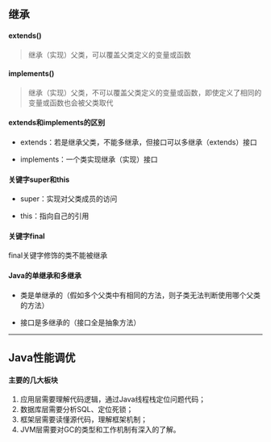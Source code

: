 ## 继承

#### extends()
> 继承（实现）父类，可以覆盖父类定义的变量或函数

#### implements()
> 继承（实现）父类，不可以覆盖父类定义的变量或函数，即使定义了相同的变量或函数也会被父类取代

#### extends和implements的区别 
+ extends：若是继承父类，不能多继承，但接口可以多继承（extends）接口 
- implements：一个类实现继承（实现）接口

#### 关键字super和this
+ super：实现对父类成员的访问
- this：指向自己的引用

#### 关键字final
final关键字修饰的类不能被继承

#### Java的单继承和多继承
+ 类是单继承的（假如多个父类中有相同的方法，则子类无法判断使用哪个父类的方法）
- 接口是多继承的（接口全是抽象方法）

---

## Java性能调优

#### 主要的几大板块
1. 应用层需要理解代码逻辑，通过Java线程栈定位问题代码；
2. 数据库层需要分析SQL、定位死锁；
3. 框架层需要读懂源代码，理解框架机制；
4. JVM层需要对GC的类型和工作机制有深入的了解。

